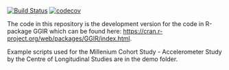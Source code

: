 [![Build Status](https://travis-ci.org/NLeSC/GGIR.svg?branch=master)](https://travis-ci.org/NLeSC/GGIR) [![codecov](https://codecov.io/gh/NLeSC/GGIR/branch/master/graph/badge.svg)](https://codecov.io/gh/NLeSC/GGIR)


The code in this repository is the development version for the code in R-package GGIR which can be found here: https://cran.r-project.org/web/packages/GGIR/index.html.

Example scripts used for the Millenium Cohort Study - Accelerometer Study by the Centre of Longitudinal Studies are in the demo folder.
